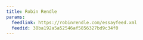 ```yaml
---
title: Robin Rendle
params:
  feedlink: https://robinrendle.com/essayfeed.xml
  feedid: 38ba192a5a52546af5856327bd9c34f0
---
```

